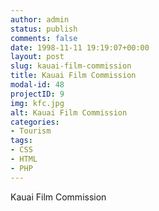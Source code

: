 ```yaml
---
author: admin
status: publish
comments: false
date: 1998-11-11 19:19:07+00:00
layout: post
slug: kauai-film-commission
title: Kauai Film Commission
modal-id: 48
projectID: 9
img: kfc.jpg
alt: Kauai Film Commission
categories:
- Tourism
tags:
- CSS
- HTML
- PHP
---
```

Kauai Film Commission
